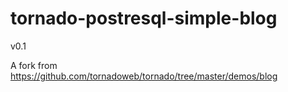 # tornado-postresql-simple-blog
v0.1

A fork from https://github.com/tornadoweb/tornado/tree/master/demos/blog
